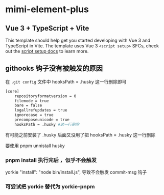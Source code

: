 # mimi-element-plus
## Vue 3 + TypeScript + Vite

This template should help get you started developing with Vue 3 and TypeScript in Vite. The template uses Vue 3 `<script setup>` SFCs, check out the [script setup docs](https://v3.vuejs.org/api/sfc-script-setup.html#sfc-script-setup) to learn more.

## githooks 钩子没有被触发的原因
在 `.git config` 文件中 hooksPath = .husky 这一行删除即可
```bash
[core]
	repositoryformatversion = 0
	filemode = true
	bare = false
	logallrefupdates = true
	ignorecase = true
	precomposeunicode = true
	hooksPath = .husky #这一行删除
```
有可能之前安装了 .husky 后面又没用了把 hooksPath = .husky 这一行删除

要使用 pnpm unnistall husky

### pnpm install 执行完后 ，似乎不会触发 
yorkie   "install": "node bin/install.js",
导致不会触发 commit-msg 钩子

### 可尝试把 yorkie 替代为 yorkie-pnpm